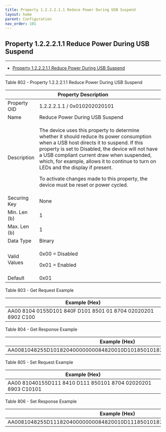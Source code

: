 ```yaml
---
title: Property 1.2.2.2.1.1 Reduce Power During USB Suspend
layout: home
parent: Configuration
nav_order: 101
---
```


## Property 1.2.2.2.1.1 Reduce Power During USB Suspend

---

- [Property 1.2.2.2.1.1 Reduce Power During USB Suspend](#property-122211-reduce-power-during-usb-suspend)

---


Table 802 - Property 1.2.2.2.1.1 Reduce Power During USB Suspend

<table>
<colgroup>
<col style="width: 14%" />
<col style="width: 85%" />
</colgroup>
<thead>
<tr>
<th colspan="2">Property Description</th>
</tr>
</thead>
<tbody>
<tr>
<td>Property OID</td>
<td>1.2.2.2.1.1 / 0x010202020101</td>
</tr>
<tr>
<td>Name</td>
<td>Reduce Power During USB Suspend</td>
</tr>
<tr>
<td>Description</td>
<td><p>The device uses this property to determine whether it should
reduce its power consumption when a USB host directs it to suspend. If
this property is set to Disabled, the device will not have a USB
compliant current draw when suspended, which, for example, allows it to
continue to turn on LEDs and the display if present.</p>
<p>To activate changes made to this property, the device must be reset
or power cycled.</p></td>
</tr>
<tr>
<td>Securing Key</td>
<td>None</td>
</tr>
<tr>
<td>Min. Len (b)</td>
<td>1</td>
</tr>
<tr>
<td>Max. Len (b)</td>
<td>1</td>
</tr>
<tr>
<td>Data Type</td>
<td>Binary</td>
</tr>
<tr>
<td>Valid Values</td>
<td><p>0x00 = Disabled</p>
<p>0x01 = Enabled</p></td>
</tr>
<tr>
<td>Default</td>
<td>0x01</td>
</tr>
</tbody>
</table>

Table 803 - Get Request Example

| Example (Hex)                                                |
|--------------------------------------------------------------|
| AA00 8104 0155D101 840F D101 8501 01 8704 02020201 8902 C100 |

Table 804 - Get Response Example

| Example (Hex)                                                        |
|----------------------------------------------------------------------|
| AA0081048255D10182040000000084820010D1018501018704020202018903C10101 |

Table 805 - Set Request Example

| Example (Hex)                                                |
|--------------------------------------------------------------|
| AA00 81040155D111 8410 D111 850101 8704 02020201 8903 C10101 |

Table 806 - Set Response Example

| Example (Hex)                                                        |
|----------------------------------------------------------------------|
| AA0081048255D11182040000000084820010D1118501018704020202018903C10101 |

##